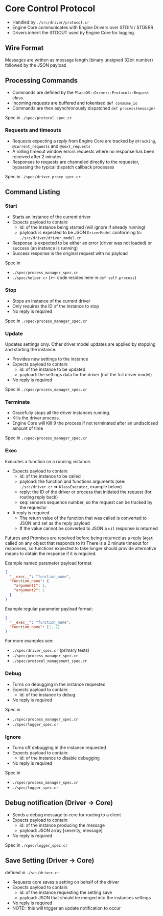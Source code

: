 # Core Control Protocol

* Handled by `./src/driver/protocol.cr`
* Engine Core communicates with Engine Drivers over STDIN / STDERR.
* Drivers inherit the STDOUT used by Engine Core for logging.


## Wire Format

Messages are written as message length (binary unsigned 32bit number) followed by the JSON payload


## Processing Commands

* Commands are defined by the `PlaceOS::Driver::Protocol::Request` class.
* Incoming requests are buffered and tokenised `def consume_io`
* Commands are then asynchronously dispatched `def process(message)`

Spec in `./spec/protocol_spec.cr`

### Requests and timeouts

* Requests expecting a reply from Engine Core are tracked by `@tracking`, `@current_requests` and `@next_requests`
* A rolling timeout window errors requests where no response has been received after 2 minutes
* Responses to requests are channeled directly to the requestor, bypassing the typical dispatch callback processes

Spec in `./spec/driver_proxy_spec.cr`


## Command Listing

### Start

* Starts an instance of the current driver
* Expects payload to contain:
  * id: of the instance being started (will ignore if already running)
  * payload: is expected to be JSON `DriverModel` conforming to: `./src/driver/driver_model.cr`
* Response is expected to be either an error (driver was not loaded) or success (an instance is running)
* Success response is the original request with no payload

Spec in

* `./spec/process_manager_spec.cr`
* `./spec/helper.cr` (<-- code resides here in `def self.process`)

### Stop

* Stops an instance of the current driver
* Only requires the ID of the instance to stop
* No reply is required

Spec in `./spec/process_manager_spec.cr`

### Update

Updates settings only. Other driver model updates are applied by stopping and starting the instance.

* Provides new settings to the instance
* Expects payload to contain:
  * id: of the instance to be updated
  * payload: the settings data for the driver (not the full driver model)
* No reply is required

Spec in `./spec/process_manager_spec.cr`

### Terminate

* Gracefully stops all the driver instances running.
* Kills the driver process.
* Engine Core will Kill 9 the process if not terminated after an undisclosed amount of time

Spec in `./spec/process_manager_spec.cr`

### Exec

Executes a function on a running instance.

* Expects payload to contain:
  * id: of the instance to be called
  * payload: the function and functions arguments (see: `./src/driver.cr` => `KlassExecutor`, example below)
  * reply: the ID of the driver or process that initiated the request (for routing reply back)
  * seq: senders sequence number, so the request can be tracked by the requestor
* A reply is required
  * The return value of the function that was called is converted to JSON and set as the reply payload
  * If the value cannot be converted to JSON a `nil` response is returned

Futures and Promises are resolved before being returned as a reply (`#get` called on any object that responds to it)
There is a 2 minute timeout for responses, so functions expected to take longer should provide alternative means to
obtain the response if it is required.

Example named parameter payload format:

```json
{
  "__exec__": "function_name",
  "function_name": {
    "argument1": 1,
    "argument2": 2
  }
}

```

Example regular parameter payload format:

```json
{
  "__exec__": "function_name",
  "function_name": [1, 2]
}

```

For more examples see:

* `./spec/driver_spec.cr` (primary tests)
* `./spec/process_manager_spec.cr`
* `./spec/protocol_management_spec.cr`


### Debug

* Turns on debugging in the instance requested
* Expects payload to contain:
  * id: of the instance to debug
* No reply is required

Spec in

* `./spec/process_manager_spec.cr`
* `./spec/logger_spec.cr`


### Ignore

* Turns off debugging in the instance requested
* Expects payload to contain:
  * id: of the instance to disable debugging
* No reply is required

Spec in

* `./spec/process_manager_spec.cr`
* `./spec/logger_spec.cr`


## Debug notification (Driver -> Core)

* Sends a debug message to core for routing to a client
* Expects payload to contain:
  * id: of the instance producing the message
  * payload: JSON array [severity, message]
* No reply is required

Spec in `./spec/logger_spec.cr`


## Save Setting (Driver -> Core)

defined in `./src/driver.cr`

* Requests core saves a setting on behalf of the driver
* Expects payload to contain:
  * id: of the instance requesting the setting save
  * payload: JSON that should be merged into the instances settings
* No reply is required
* NOTE:: this will trigger an update notification to occur
